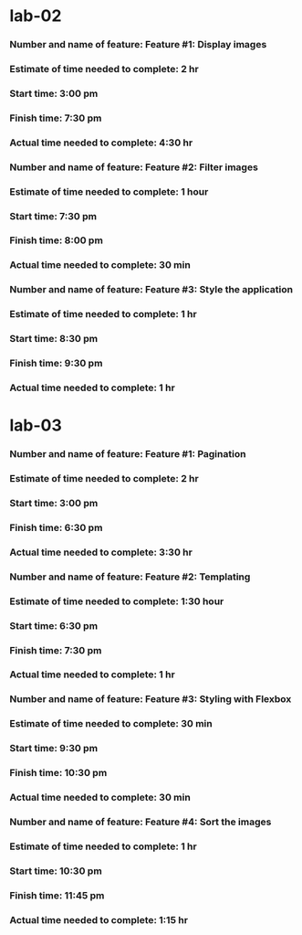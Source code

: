 # lab-02

### Number and name of feature: Feature #1: Display images

### Estimate of time needed to complete: 2 hr

### Start time: 3:00 pm

### Finish time: 7:30 pm

### Actual time needed to complete: 4:30 hr

### Number and name of feature: Feature #2: Filter images

### Estimate of time needed to complete: 1 hour

### Start time: 7:30 pm

### Finish time: 8:00 pm

### Actual time needed to complete: 30 min

### Number and name of feature: Feature #3: Style the application

### Estimate of time needed to complete: 1 hr

### Start time: 8:30 pm

### Finish time: 9:30 pm

### Actual time needed to complete: 1 hr

# lab-03

### Number and name of feature: Feature #1: Pagination

### Estimate of time needed to complete: 2 hr

### Start time: 3:00 pm

### Finish time: 6:30 pm

### Actual time needed to complete: 3:30 hr

### Number and name of feature: Feature #2: Templating

### Estimate of time needed to complete: 1:30 hour

### Start time: 6:30 pm

### Finish time: 7:30 pm

### Actual time needed to complete: 1 hr

### Number and name of feature: Feature #3: Styling with Flexbox

### Estimate of time needed to complete: 30 min

### Start time: 9:30 pm

### Finish time: 10:30 pm

### Actual time needed to complete: 30 min

### Number and name of feature: Feature #4: Sort the images

### Estimate of time needed to complete: 1 hr

### Start time: 10:30 pm

### Finish time: 11:45 pm

### Actual time needed to complete: 1:15 hr

